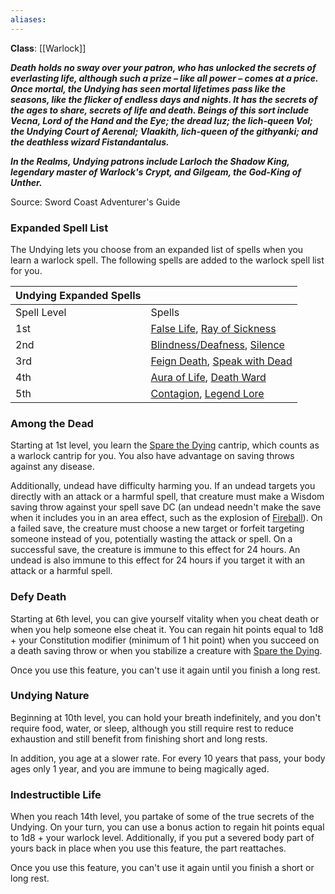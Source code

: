 ```yaml
---
aliases:
---
```

**Class**: [[Warlock]] 

**_Death holds no sway over your patron, who has unlocked the secrets of everlasting life, although such a prize – like all power – comes at a price. Once mortal, the Undying has seen mortal lifetimes pass like the seasons, like the flicker of endless days and nights. It has the secrets of the ages to share, secrets of life and death. Beings of this sort include Vecna, Lord of the Hand and the Eye; the dread Iuz; the lich-queen Vol; the Undying Court of Aerenal; Vlaakith, lich-queen of the githyanki; and the deathless wizard Fistandantalus._**

**_In the Realms, Undying patrons include Larloch the Shadow King, legendary master of Warlock's Crypt, and Gilgeam, the God-King of Unther._**

Source: Sword Coast Adventurer's Guide

### Expanded Spell List

The Undying lets you choose from an expanded list of spells when you learn a warlock spell. The following spells are added to the warlock spell list for you.

|Undying Expanded Spells|   |
|---|---|
|Spell Level|Spells|
|1st|[False Life](http://dnd5e.wikidot.com/spell:false-life), [Ray of Sickness](http://dnd5e.wikidot.com/spell:ray-of-sickness)|
|2nd|[Blindness/Deafness](http://dnd5e.wikidot.com/spell:blindness-deafness), [Silence](http://dnd5e.wikidot.com/spell:silence)|
|3rd|[Feign Death](http://dnd5e.wikidot.com/spell:feign-death), [Speak with Dead](http://dnd5e.wikidot.com/spell:speak-with-dead)|
|4th|[Aura of Life](http://dnd5e.wikidot.com/spell:aura-of-life), [Death Ward](http://dnd5e.wikidot.com/spell:death-ward)|
|5th|[Contagion](http://dnd5e.wikidot.com/spell:contagion), [Legend Lore](http://dnd5e.wikidot.com/spell:legend-lore)|

### Among the Dead

Starting at 1st level, you learn the [Spare the Dying](http://dnd5e.wikidot.com/spell:spare-the-dying) cantrip, which counts as a warlock cantrip for you. You also have advantage on saving throws against any disease.

Additionally, undead have difficulty harming you. If an undead targets you directly with an attack or a harmful spell, that creature must make a Wisdom saving throw against your spell save DC (an undead needn't make the save when it includes you in an area effect, such as the explosion of [Fireball](http://dnd5e.wikidot.com/spell:fireball)). On a failed save, the creature must choose a new target or forfeit targeting someone instead of you, potentially wasting the attack or spell. On a successful save, the creature is immune to this effect for 24 hours. An undead is also immune to this effect for 24 hours if you target it with an attack or a harmful spell.

### Defy Death

Starting at 6th level, you can give yourself vitality when you cheat death or when you help someone else cheat it. You can regain hit points equal to 1d8 + your Constitution modifier (minimum of 1 hit point) when you succeed on a death saving throw or when you stabilize a creature with [Spare the Dying](http://dnd5e.wikidot.com/spell:spare-the-dying).

Once you use this feature, you can't use it again until you finish a long rest.

### Undying Nature

Beginning at 10th level, you can hold your breath indefinitely, and you don't require food, water, or sleep, although you still require rest to reduce exhaustion and still benefit from finishing short and long rests.

In addition, you age at a slower rate. For every 10 years that pass, your body ages only 1 year, and you are immune to being magically aged.

### Indestructible Life

When you reach 14th level, you partake of some of the true secrets of the Undying. On your turn, you can use a bonus action to regain hit points equal to 1d8 + your warlock level. Additionally, if you put a severed body part of yours back in place when you use this feature, the part reattaches.

Once you use this feature, you can't use it again until you finish a short or long rest.